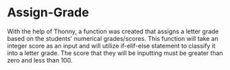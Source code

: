 # Assign-Grade
With the help of Thonny, a function was created that assigns a letter grade based on the students' numerical grades/scores. This function will take an integer score as an input and will utilize if-elif-else statement to classify it into a letter grade. The score that they will be inputting must be greater than zero and less than 100.
